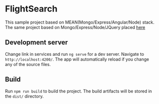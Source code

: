 # FlightSearch

This sample project based on MEAN(Mongo/Express/Angular/Node) stack. The same project based on Mongo/Express/Node/JQuery placed [here](https://github.com/r-korchagin/FlightSearch)

## Development server
Change link in services and run `ng serve` for a dev server. Navigate to `http://localhost:4200/`. The app will automatically reload if you change any of the source files.

## Build

Run `npm run build` to build the project. The build artifacts will be stored in the `dist/` directory.
